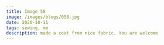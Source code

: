 ```yaml
---
title: Image 58
image: /images/blogs/058.jpg
date: 2020-10-11
tags: sewing, me
description: made a coat from nice fabric. You are welcome
---
```

